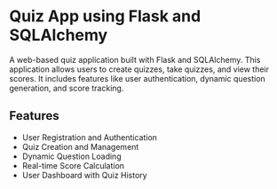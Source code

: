 # Quiz App using Flask and SQLAlchemy

A web-based quiz application built with Flask and SQLAlchemy. This application allows users to create quizzes, take quizzes, and view their scores. It includes features like user authentication, dynamic question generation, and score tracking.

## Features

- User Registration and Authentication
- Quiz Creation and Management
- Dynamic Question Loading
- Real-time Score Calculation
- User Dashboard with Quiz History
